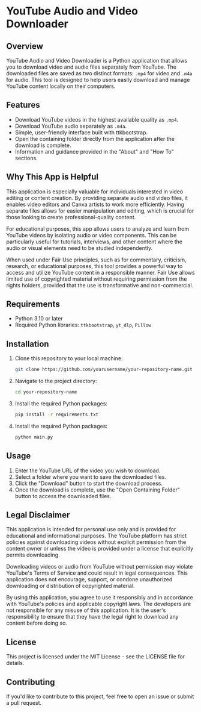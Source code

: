 # YouTube Audio and Video Downloader

## Overview

YouTube Audio and Video Downloader is a Python application that allows you to download video and audio files separately from YouTube. The downloaded files are saved as two distinct formats: `.mp4` for video and `.m4a` for audio. This tool is designed to help users easily download and manage YouTube content locally on their computers.

## Features

- Download YouTube videos in the highest available quality as `.mp4`.
- Download YouTube audio separately as `.m4a`.
- Simple, user-friendly interface built with ttkbootstrap.
- Open the containing folder directly from the application after the download is complete.
- Information and guidance provided in the "About" and "How To" sections.

## Why This App is Helpful

This application is especially valuable for individuals interested in video editing or content creation. By providing separate audio and video files, it enables video editors and Canva artists to work more efficiently. Having separate files allows for easier manipulation and editing, which is crucial for those looking to create professional-quality content.

For educational purposes, this app allows users to analyze and learn from YouTube videos by isolating audio or video components. This can be particularly useful for tutorials, interviews, and other content where the audio or visual elements need to be studied independently.

When used under Fair Use principles, such as for commentary, criticism, research, or educational purposes, this tool provides a powerful way to access and utilize YouTube content in a responsible manner. Fair Use allows limited use of copyrighted material without requiring permission from the rights holders, provided that the use is transformative and non-commercial.

## Requirements

- Python 3.10 or later
- Required Python libraries: `ttkbootstrap`, `yt_dlp`, `Pillow`

## Installation

1. Clone this repository to your local machine:
   ```bash
   git clone https://github.com/yourusername/your-repository-name.git

2. Navigate to the project directory:
   ```bash
   cd your-repository-name

3. Install the required Python packages:
   ```bash
   pip install -r requirements.txt

4. Install the required Python packages:
   ```bash
   python main.py

## Usage
   
1. Enter the YouTube URL of the video you wish to download.
2. Select a folder where you want to save the downloaded files.
3. Click the "Download" button to start the download process.
4. Once the download is complete, use the "Open Containing Folder" button to access the downloaded files.

## Legal Disclaimer

This application is intended for personal use only and is provided for educational and informational purposes. The YouTube platform has strict policies against downloading videos without explicit permission from the content owner or unless the video is provided under a license that explicitly permits downloading.

Downloading videos or audio from YouTube without permission may violate YouTube's Terms of Service and could result in legal consequences. This application does not encourage, support, or condone unauthorized downloading or distribution of copyrighted material.

By using this application, you agree to use it responsibly and in accordance with YouTube's policies and applicable copyright laws. The developers are not responsible for any misuse of this application. It is the user's responsibility to ensure that they have the legal right to download any content before doing so.

## License
This project is licensed under the MIT License - see the LICENSE file for details.

## Contributing
If you'd like to contribute to this project, feel free to open an issue or submit a pull request.
